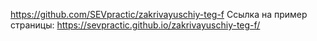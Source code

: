 https://github.com/SEVpractic/zakrivayuschiy-teg-f
Ссылка на пример страницы:
https://sevpractic.github.io/zakrivayuschiy-teg-f/